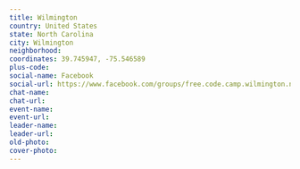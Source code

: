 ```yaml
---
title: Wilmington
country: United States
state: North Carolina
city: Wilmington
neighborhood: 
coordinates: 39.745947, -75.546589
plus-code:
social-name: Facebook
social-url: https://www.facebook.com/groups/free.code.camp.wilmington.nc
chat-name:
chat-url:
event-name:
event-url:
leader-name:
leader-url:
old-photo: 
cover-photo:
---
```

